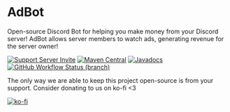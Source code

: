 # AdBot
Open-source Discord Bot for helping you make money from your Discord server!
AdBot allows server members to watch ads, generating revenue for the server owner!

[![Support Server Invite](https://img.shields.io/discord/208023865127862272.svg?color=7289da&label=Discord4J&logo=discord&style=flat-square)](https://discord.gg/NxGAeCY)
[![Maven Central](https://img.shields.io/maven-central/v/com.discord4j/discord4j-core/3.1.svg?style=flat-square)](https://search.maven.org/artifact/com.discord4j/discord4j-core)
[![Javadocs](https://www.javadoc.io/badge/com.discord4j/discord4j-core.svg?color=blue&style=flat-square)](https://www.javadoc.io/doc/com.discord4j/discord4j-core)
[![GitHub Workflow Status (branch)](https://img.shields.io/github/workflow/status/RJain12/AdBot/master?logo=github&style=flat-square)](https://github.com/RJain12/adbot/actions)

The only way we are able to keep this project open-source is from your support. Consider donating to us on ko-fi <3

[![ko-fi](https://www.ko-fi.com/img/githubbutton_sm.svg)](https://ko-fi.com/V7V21NNO3)
